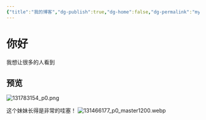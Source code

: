 ```yaml
---
{"title":"我的博客","dg-publish":true,"dg-home":false,"dg-permalink":"myblog","permalink":"/myblog/","dgPassFrontmatter":true}
---
```



# 你好
我想让很多的人看到

## 预览
![131783154_p0.png](/img/user/131783154_p0.png)

这个妹妹长得是非常的哇塞！
![131466177_p0_master1200.webp](/img/user/131466177_p0_master1200.webp)
